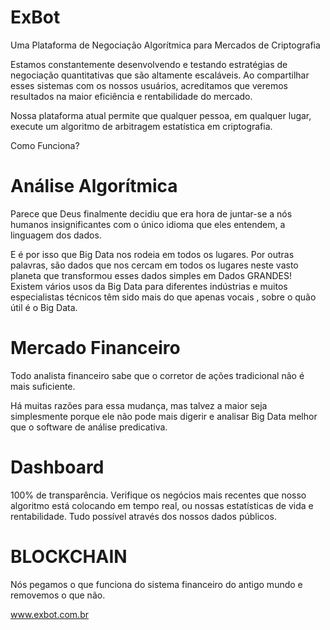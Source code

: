 # ExBot
Uma Plataforma de Negociação Algorítmica para Mercados de Criptografia

Estamos constantemente desenvolvendo e testando estratégias de negociação quantitativas que são altamente escaláveis. Ao compartilhar esses sistemas com os nossos usuários, acreditamos que veremos resultados na maior eficiência e rentabilidade do mercado.

Nossa plataforma atual permite que qualquer pessoa, em qualquer lugar, execute um algoritmo de arbitragem estatística em criptografia.

Como Funciona?

# Análise Algorítmica

Parece que Deus finalmente decidiu que era hora de juntar-se a nós humanos insignificantes com o único idioma que eles entendem, a linguagem dos dados.

E é por isso que Big Data nos rodeia em todos os lugares. Por outras palavras, são dados que nos cercam em todos os lugares neste vasto planeta que transformou esses dados simples em Dados GRANDES! Existem vários usos da Big Data para diferentes indústrias e muitos especialistas técnicos têm sido mais do que apenas vocais , sobre o quão útil é o Big Data.

# Mercado Financeiro

Todo analista financeiro sabe que o corretor de ações tradicional não é mais suficiente.

Há muitas razões para essa mudança, mas talvez a maior seja simplesmente porque ele não pode mais digerir e analisar Big Data melhor que o software de análise predicativa.

# Dashboard

100% de transparência. Verifique os negócios mais recentes que nosso algoritmo está colocando em tempo real, ou nossas estatísticas de vida e rentabilidade. Tudo possível através dos nossos dados públicos.

# BLOCKCHAIN

Nós pegamos o que funciona do sistema financeiro do antigo mundo e removemos o que não.

www.exbot.com.br

